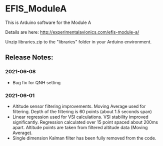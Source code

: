 # EFIS_ModuleA

This is Arduino software for the Module A

Details are here: http://experimentalavionics.com/efis-module-a/

Unzip libraries.zip to the "libraries" folder in your Arduino environment.

## Release Notes: ##

### 2021-06-08 ###
* Bug fix for QNH setting

### 2021-06-01 ###

* Altitude sensor filtering improvements. Moving Average used for filtering. Depth of the filtering is 60 points (about 1.5 seconds span)
* Linear regression used for VSI calculations. VSI stability improved significantly. Regression calculated over 15 point spaced about 200ms apart. Altitude points are taken from filtered altitude data (Moving Average).
* Single dimension Kalman filter has been fully removed from the code.
